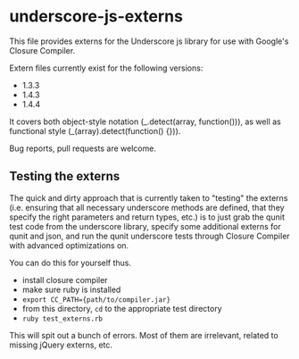 # underscore-js-externs

This file provides externs for the Underscore js library for use with
Google's Closure Compiler.

Extern files currently exist for the following versions: 

- 1.3.3
- 1.4.3
- 1.4.4

It covers both object-style notation (\_.detect(array, function())), as
well as functional style (\_(array).detect(function() {})).

Bug reports, pull requests are welcome.

## Testing the externs

The quick and dirty approach that is currently taken to "testing" the
externs (i.e. ensuring that all necessary underscore methods are
defined, that they specify the right parameters and return types, etc.)
is to just grab the qunit test code from the underscore library, specify
some additional externs for qunit and json, and run the qunit underscore
tests through Closure Compiler with advanced optimizations on.

You can do this for yourself thus.

- install closure compiler
- make sure ruby is installed
- `export CC_PATH={path/to/compiler.jar}`
- from this directory, `cd` to the appropriate test directory
- `ruby test_externs.rb`

This will spit out a bunch of errors. Most of them are irrelevant,
related to missing jQuery externs, etc.
